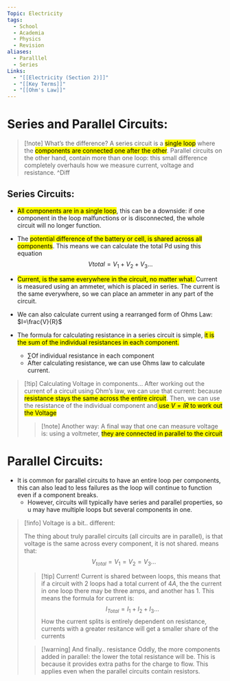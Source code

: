 ```yaml
---
Topic: Electricity
tags:
  - School
  - Academia
  - Physics
  - Revision
aliases:
  - Paralllel
  - Series
Links:
  - "[[Electricity (Section 2)]]"
  - "[[Key Terms]]"
  - "[[Ohm's Law]]"
---
```

# Series and Parallel Circuits: 


> [!note] What’s the difference? 
> A series circuit is a <mark class="hltr-cyan">single loop</mark> where the <mark class="hltr-pink">components are connected one after the other</mark>. Parallel circuits on the other hand, contain more than one loop: this small difference completely overhauls how we measure current, voltage and resistance. ^Diff

## Series Circuits: 

- <mark class="hltr-blue">All components are in a single loop</mark>, this can be a downside: if one component in the loop malfunctions or is disconnected, the whole circuit will no longer function. 

- The <mark class="hltr-red">potential difference of the battery or cell, is shared across all components</mark>. This means we can calculate the total Pd using this equation $$Vtotal=V_{1}+V_{2}+V_{3}\dots$$
- <mark class="hltr-green">Current, is the same everywhere in the circuit, no matter what. </mark>Current is measured using an ammeter, which is placed in series. The current is the same everywhere, so we can place an ammeter in any part of the circuit. 

- We can also calculate current using a rearranged form of Ohms Law: $I=\frac{V}{R}$

- The formula for calculating resistance in a series circuit is simple, <mark class="hltr-yellow">it is the sum of the individual resistances in each component. </mark>
	- $\sum \text{Of individual resistance in each component}$
	- After calculating resistance, we can use Ohms law to calculate current. 


> [!tip] Calculating Voltage in components…
> After working out the current of a circuit using Ohm’s law, we can use that current: because <mark class="hltr-pink">resistance stays the same across the entire circuit</mark>. Then, we can use the resistance of the individual component and<mark class="hltr-purple"> use $V=IR$ to work out the Voltage </mark> 
> > [!note] Another way: 
> > A final way that one can measure voltage is: using a voltmeter, <mark class="hltr-red">they are connected in parallel to the circuit </mark>

# Parallel Circuits: 

- It is common for parallel circuits to have an entire loop per components, this can also lead to less failures as the loop will continue to function even if a component breaks. 
	- However, circuits will typically have series and parallel properties, so u may have multiple loops but several components in one. 

> [!info] Voltage is a bit.. different: 
>
> The thing about truly parallel circuits (all circuits are in parallel), is that voltage is the same across every component, it is not shared. means that: $$V_{total}=V_{1}=V_{2}=V_{3}\dots$$
>> [!tip] Current!
>> Current is shared between loops, this means that if a circuit with 2 loops had a total current of  $4A$, the the current in one loop there may be three amps, and another has 1. This means the formula for current is: $$I_{Total}=I_{1}+I_{2}+I_{3}\dots$$ 
>> How the current splits is entirely dependent on resistance, currents with a greater resitance will  get a smaller share of the currents 
>
>
>>[!warning] And finally.. resistance 
>Oddly, the more components added in parallel: the lower the total resistance will be. This is because it provides extra paths for the charge to flow. This applies even when the parallel circuits contain resistors.
 